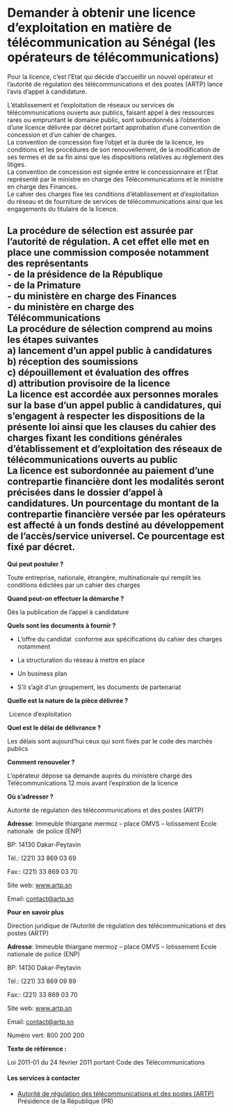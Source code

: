 # Demander à obtenir une licence d’exploitation en matière de télécommunication au Sénégal (les opérateurs de télécommunications)

Pour la licence, c’est l’Etat qui décide d’accueillir un nouvel opérateur et l’autorité de régulation des télécommunications et des postes (ARTP) lance l’avis d’appel à candidature.  
  
L’établissement et l’exploitation de réseaux ou services de télécommunications ouverts aux publics, faisant appel à des ressources rares ou empruntant le domaine public, sont subordonnés à l’obtention d’une licence délivrée par décret portant approbation d’une convention de concession et d’un cahier de charges.  
La convention de concession fixe l’objet et la durée de la licence, les conditions et les procédures de son renouvellement, de la modification de ses termes et de sa fin ainsi que les dispositions relatives au règlement des litiges.  
La convention de concession est signée entre le concessionnaire et l’État représenté par le ministre en charge des Télécommunications et le ministre en charge des Finances.  
Le cahier des charges fixe les conditions d’établissement et d’exploitation du réseau et de fourniture de services de télécommunications ainsi que les engagements du titulaire de la licence.  
  
La procédure de sélection est assurée par l’autorité de régulation. A cet effet elle met en place une commission composée notamment des représentants  
\- de la présidence de la République  
\- de la Primature  
\- du ministère en charge des Finances  
\- du ministère en charge des Télécommunications  
La procédure de sélection comprend au moins les étapes suivantes  
a) lancement d’un appel public à candidatures  
b) réception des soumissions  
c) dépouillement et évaluation des offres  
d) attribution provisoire de la licence  
La licence est accordée aux personnes morales sur la base d’un appel public à candidatures, qui s’engagent à respecter les dispositions de la présente loi ainsi que les clauses du cahier des charges fixant les conditions générales d’établissement et d’exploitation des réseaux de télécommunications ouverts au public  
La licence est subordonnée au paiement d’une contrepartie financière dont les modalités seront précisées dans le dossier d’appel à candidatures. Un pourcentage du montant de la contrepartie financière versée par les opérateurs est affecté à un fonds destiné au développement de l’accès/service universel. Ce pourcentage est fixé par décret.
-----------------------------------------------------------------------------------------------------------------------------------------------------------------------------------------------------------------------------------------------------------------------------------------------------------------------------------------------------------------------------------------------------------------------------------------------------------------------------------------------------------------------------------------------------------------------------------------------------------------------------------------------------------------------------------------------------------------------------------------------------------------------------------------------------------------------------------------------------------------------------------------------------------------------------------------------------------------------------------------------------------------------------------------------------------------------------------------------------------------------------------------------------------------------------------------------------------------------------------------------------------------------------------------------------------------------------------------------------------------------------------------------------------------------------------------------------------------------------------------------------------------------------------------------------------------------------------------------------------------------------------------------------------------------------------------------------------------------------------------------------------------------------------------------------------------------------------------------------------------------------------------------------------------------------------------------------------------------------------------------------------------------------------------------------------------------------------------------------------------------------------------------------------------------------------------------------------------------------------------------------------------------------------------------------------------------------------------------------------------------------------------------

**Qui peut postuler ?**  

Toute entreprise, nationale, étrangère, multinationale qui remplit les conditions édictées par un cahier des charges

**Quand peut-on effectuer la démarche ?**

Dès la publication de l’appel à candidature

**Quels sont les documents à fournir ?**

*   L’offre du candidat  conforme aux spécifications du cahier des charges notamment   
    
*   La structuration du réseau à mettre en place  
    
*   Un business plan  
    
*   S’il s’agit d’un groupement, les documents de partenariat

**Quelle est la nature de la pièce délivrée ?**

 Licence d’exploitation  

**Quel est le délai de délivrance ?**

Les délais sont aujourd’hui ceux qui sont fixés par le code des marchés publics

**Comment renouveler ?**

L’opérateur dépose sa demande auprès du ministère chargé des Télécommunications 12 mois avant l’expiration de la licence

**Où s’adresser ?**

Autorité de régulation des télécommunications et des postes (ARTP)

**Adresse**: Immeuble thiargane mermoz – place OMVS – lotissement Ecole nationale  de police (ENP)

BP: 14130 Dakar-Peytavin

Tél.: (221) 33 869 03 69

Fax:: (221) 33 869 03 70

Site web: www.artp.sn

Email: contact@artp.sn

**Pour en savoir plus**

Direction juridique de l’Autorité de régulation des télécommunications et des postes (ARTP)

**Adresse**: Immeuble thiargane mermoz – place OMVS – lotissement Ecole nationale de police (ENP)  

BP: 14130 Dakar-Peytavin

Tél.: (221) 33 869 09 89

Fax:: (221) 33 869 03 70

Site web: www.artp.sn

Email: [contact@artp.sn](../../../services/contactartpsn.md)

Numéro vert: 800 200 200

**Texte de référence :**

Loi 2011-01 du 24 février 2011 portant Code des Télécommunications

#### Les services à contacter

*   [Autorité de régulation des télécommunications et des postes (ARTP)](../../../services/autorite-de-regulation-des-telecommunications-et-des-postes-artp.md) Présidence de la République (PR)
